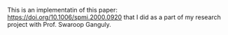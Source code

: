 This is an implementatin of this paper: https://doi.org/10.1006/spmi.2000.0920 that I did as a part of my research project with Prof. Swaroop Ganguly.
